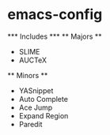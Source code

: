 emacs-config
============
*** Includes ***
** Majors **
* SLIME
* AUCTeX

** Minors **
* YASnippet 
* Auto Complete
* Ace Jump
* Expand Region
* Paredit
